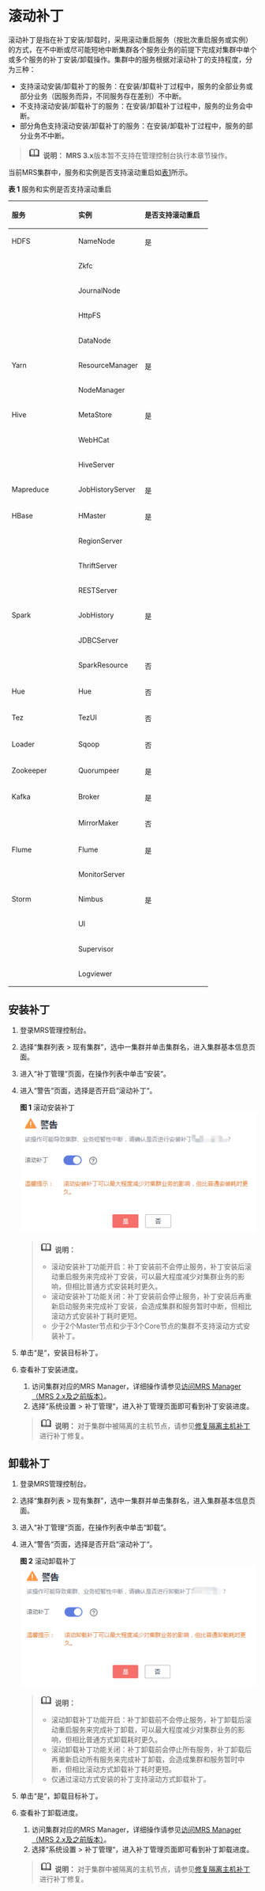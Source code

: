 # 滚动补丁<a name="mrs_01_0431"></a>

滚动补丁是指在补丁安装/卸载时，采用滚动重启服务（按批次重启服务或实例）的方式，在不中断或尽可能短地中断集群各个服务业务的前提下完成对集群中单个或多个服务的补丁安装/卸载操作。集群中的服务根据对滚动补丁的支持程度，分为三种：

-   支持滚动安装/卸载补丁的服务：在安装/卸载补丁过程中，服务的全部业务或部分业务（因服务而异，不同服务存在差别）不中断。
-   不支持滚动安装/卸载补丁的服务：在安装/卸载补丁过程中，服务的业务会中断。
-   部分角色支持滚动安装/卸载补丁的服务：在安装/卸载补丁过程中，服务的部分业务不中断。

>![](public_sys-resources/icon-note.gif) **说明：** 
>**MRS 3.x**版本暂不支持在管理控制台执行本章节操作。

当前MRS集群中，服务和实例是否支持滚动重启如[表1](#table054720341161)所示。

**表 1**  服务和实例是否支持滚动重启

<a name="table054720341161"></a>
<table><thead align="left"><tr id="row254710343617"><th class="cellrowborder" valign="top" width="33.33333333333333%" id="mcps1.2.4.1.1"><p id="p1154743412613"><a name="p1154743412613"></a><a name="p1154743412613"></a>服务</p>
</th>
<th class="cellrowborder" valign="top" width="33.33333333333333%" id="mcps1.2.4.1.2"><p id="p185471734868"><a name="p185471734868"></a><a name="p185471734868"></a>实例</p>
</th>
<th class="cellrowborder" valign="top" width="33.33333333333333%" id="mcps1.2.4.1.3"><p id="p1872382917393"><a name="p1872382917393"></a><a name="p1872382917393"></a>是否支持滚动重启</p>
</th>
</tr>
</thead>
<tbody><tr id="row1654716341963"><td class="cellrowborder" rowspan="5" valign="top" width="33.33333333333333%" headers="mcps1.2.4.1.1 "><p id="p1554713341665"><a name="p1554713341665"></a><a name="p1554713341665"></a>HDFS</p>
</td>
<td class="cellrowborder" valign="top" width="33.33333333333333%" headers="mcps1.2.4.1.2 "><p id="p1954711341668"><a name="p1954711341668"></a><a name="p1954711341668"></a>NameNode</p>
</td>
<td class="cellrowborder" rowspan="5" valign="top" width="33.33333333333333%" headers="mcps1.2.4.1.3 "><p id="p143021054112"><a name="p143021054112"></a><a name="p143021054112"></a>是</p>
</td>
</tr>
<tr id="row14291659103919"><td class="cellrowborder" valign="top" headers="mcps1.2.4.1.1 "><p id="p2249161464014"><a name="p2249161464014"></a><a name="p2249161464014"></a>Zkfc</p>
</td>
</tr>
<tr id="row1070911272409"><td class="cellrowborder" valign="top" headers="mcps1.2.4.1.1 "><p id="p270922712400"><a name="p270922712400"></a><a name="p270922712400"></a>JournalNode</p>
</td>
</tr>
<tr id="row1958602464011"><td class="cellrowborder" valign="top" headers="mcps1.2.4.1.1 "><p id="p205869246406"><a name="p205869246406"></a><a name="p205869246406"></a>HttpFS</p>
</td>
</tr>
<tr id="row185776644013"><td class="cellrowborder" valign="top" headers="mcps1.2.4.1.1 "><p id="p15771163407"><a name="p15771163407"></a><a name="p15771163407"></a>DataNode</p>
</td>
</tr>
<tr id="row155471334661"><td class="cellrowborder" rowspan="2" valign="top" width="33.33333333333333%" headers="mcps1.2.4.1.1 "><p id="p1554717341262"><a name="p1554717341262"></a><a name="p1554717341262"></a>Yarn</p>
</td>
<td class="cellrowborder" valign="top" width="33.33333333333333%" headers="mcps1.2.4.1.2 "><p id="p181101130281"><a name="p181101130281"></a><a name="p181101130281"></a>ResourceManager</p>
</td>
<td class="cellrowborder" rowspan="2" valign="top" width="33.33333333333333%" headers="mcps1.2.4.1.3 "><p id="p191971952154218"><a name="p191971952154218"></a><a name="p191971952154218"></a>是</p>
</td>
</tr>
<tr id="row5824641134217"><td class="cellrowborder" valign="top" headers="mcps1.2.4.1.1 "><p id="p1582424116427"><a name="p1582424116427"></a><a name="p1582424116427"></a>NodeManager</p>
</td>
</tr>
<tr id="row754811341862"><td class="cellrowborder" rowspan="3" valign="top" width="33.33333333333333%" headers="mcps1.2.4.1.1 "><p id="p156141727986"><a name="p156141727986"></a><a name="p156141727986"></a>Hive</p>
</td>
<td class="cellrowborder" valign="top" width="33.33333333333333%" headers="mcps1.2.4.1.2 "><p id="p061118273815"><a name="p061118273815"></a><a name="p061118273815"></a>MetaStore</p>
</td>
<td class="cellrowborder" rowspan="3" valign="top" width="33.33333333333333%" headers="mcps1.2.4.1.3 "><p id="p573472211437"><a name="p573472211437"></a><a name="p573472211437"></a>是</p>
</td>
</tr>
<tr id="row15685142164319"><td class="cellrowborder" valign="top" headers="mcps1.2.4.1.1 "><p id="p66851925432"><a name="p66851925432"></a><a name="p66851925432"></a>WebHCat</p>
</td>
</tr>
<tr id="row199312513433"><td class="cellrowborder" valign="top" headers="mcps1.2.4.1.1 "><p id="p119311594310"><a name="p119311594310"></a><a name="p119311594310"></a>HiveServer</p>
</td>
</tr>
<tr id="row195487341161"><td class="cellrowborder" valign="top" width="33.33333333333333%" headers="mcps1.2.4.1.1 "><p id="p65481434865"><a name="p65481434865"></a><a name="p65481434865"></a>Mapreduce</p>
</td>
<td class="cellrowborder" valign="top" width="33.33333333333333%" headers="mcps1.2.4.1.2 "><p id="p1548143419618"><a name="p1548143419618"></a><a name="p1548143419618"></a>JobHistoryServer</p>
</td>
<td class="cellrowborder" valign="top" width="33.33333333333333%" headers="mcps1.2.4.1.3 "><p id="p5724829173914"><a name="p5724829173914"></a><a name="p5724829173914"></a>是</p>
</td>
</tr>
<tr id="row33934131017"><td class="cellrowborder" rowspan="4" valign="top" width="33.33333333333333%" headers="mcps1.2.4.1.1 "><p id="p6417431019"><a name="p6417431019"></a><a name="p6417431019"></a>HBase</p>
</td>
<td class="cellrowborder" valign="top" width="33.33333333333333%" headers="mcps1.2.4.1.2 "><p id="p84112413103"><a name="p84112413103"></a><a name="p84112413103"></a>HMaster</p>
</td>
<td class="cellrowborder" rowspan="4" valign="top" width="33.33333333333333%" headers="mcps1.2.4.1.3 "><p id="p974311144449"><a name="p974311144449"></a><a name="p974311144449"></a>是</p>
</td>
</tr>
<tr id="row1179414611437"><td class="cellrowborder" valign="top" headers="mcps1.2.4.1.1 "><p id="p2794146204316"><a name="p2794146204316"></a><a name="p2794146204316"></a>RegionServer</p>
</td>
</tr>
<tr id="row17566174414318"><td class="cellrowborder" valign="top" headers="mcps1.2.4.1.1 "><p id="p7566194411437"><a name="p7566194411437"></a><a name="p7566194411437"></a>ThriftServer</p>
</td>
</tr>
<tr id="row73132421434"><td class="cellrowborder" valign="top" headers="mcps1.2.4.1.1 "><p id="p10313124244311"><a name="p10313124244311"></a><a name="p10313124244311"></a>RESTServer</p>
</td>
</tr>
<tr id="row145652086106"><td class="cellrowborder" rowspan="3" valign="top" width="33.33333333333333%" headers="mcps1.2.4.1.1 "><p id="p2056520821011"><a name="p2056520821011"></a><a name="p2056520821011"></a>Spark</p>
</td>
<td class="cellrowborder" valign="top" width="33.33333333333333%" headers="mcps1.2.4.1.2 "><p id="p15655820106"><a name="p15655820106"></a><a name="p15655820106"></a>JobHistory</p>
</td>
<td class="cellrowborder" rowspan="2" valign="top" width="33.33333333333333%" headers="mcps1.2.4.1.3 "><p id="p9445143974417"><a name="p9445143974417"></a><a name="p9445143974417"></a>是</p>
</td>
</tr>
<tr id="row85710234447"><td class="cellrowborder" valign="top" headers="mcps1.2.4.1.1 "><p id="p35912235440"><a name="p35912235440"></a><a name="p35912235440"></a>JDBCServer</p>
</td>
</tr>
<tr id="row12947172010443"><td class="cellrowborder" valign="top" headers="mcps1.2.4.1.1 "><p id="p109471201446"><a name="p109471201446"></a><a name="p109471201446"></a>SparkResource</p>
</td>
<td class="cellrowborder" valign="top" headers="mcps1.2.4.1.2 "><p id="p19470201449"><a name="p19470201449"></a><a name="p19470201449"></a>否</p>
</td>
</tr>
<tr id="row112153423415"><td class="cellrowborder" valign="top" width="33.33333333333333%" headers="mcps1.2.4.1.1 "><p id="p951410502419"><a name="p951410502419"></a><a name="p951410502419"></a>Hue</p>
</td>
<td class="cellrowborder" valign="top" width="33.33333333333333%" headers="mcps1.2.4.1.2 "><p id="p175177505417"><a name="p175177505417"></a><a name="p175177505417"></a>Hue</p>
</td>
<td class="cellrowborder" valign="top" width="33.33333333333333%" headers="mcps1.2.4.1.3 "><p id="p1221524214116"><a name="p1221524214116"></a><a name="p1221524214116"></a>否</p>
</td>
</tr>
<tr id="row42663354620"><td class="cellrowborder" valign="top" width="33.33333333333333%" headers="mcps1.2.4.1.1 "><p id="p82713315461"><a name="p82713315461"></a><a name="p82713315461"></a>Tez</p>
</td>
<td class="cellrowborder" valign="top" width="33.33333333333333%" headers="mcps1.2.4.1.2 "><p id="p1827133144613"><a name="p1827133144613"></a><a name="p1827133144613"></a>TezUI</p>
</td>
<td class="cellrowborder" valign="top" width="33.33333333333333%" headers="mcps1.2.4.1.3 "><p id="p102753318469"><a name="p102753318469"></a><a name="p102753318469"></a>否</p>
</td>
</tr>
<tr id="row51061153174119"><td class="cellrowborder" valign="top" width="33.33333333333333%" headers="mcps1.2.4.1.1 "><p id="p17962115914112"><a name="p17962115914112"></a><a name="p17962115914112"></a>Loader</p>
</td>
<td class="cellrowborder" valign="top" width="33.33333333333333%" headers="mcps1.2.4.1.2 "><p id="p1496355954116"><a name="p1496355954116"></a><a name="p1496355954116"></a>Sqoop</p>
</td>
<td class="cellrowborder" valign="top" width="33.33333333333333%" headers="mcps1.2.4.1.3 "><p id="p1810617536419"><a name="p1810617536419"></a><a name="p1810617536419"></a>否</p>
</td>
</tr>
<tr id="row522861311019"><td class="cellrowborder" valign="top" width="33.33333333333333%" headers="mcps1.2.4.1.1 "><p id="p8228613131010"><a name="p8228613131010"></a><a name="p8228613131010"></a>Zookeeper</p>
</td>
<td class="cellrowborder" valign="top" width="33.33333333333333%" headers="mcps1.2.4.1.2 "><p id="p19228213191020"><a name="p19228213191020"></a><a name="p19228213191020"></a>Quorumpeer</p>
</td>
<td class="cellrowborder" valign="top" width="33.33333333333333%" headers="mcps1.2.4.1.3 "><p id="p57240293391"><a name="p57240293391"></a><a name="p57240293391"></a>是</p>
</td>
</tr>
<tr id="row19750194111013"><td class="cellrowborder" rowspan="2" valign="top" width="33.33333333333333%" headers="mcps1.2.4.1.1 "><p id="p145494311122"><a name="p145494311122"></a><a name="p145494311122"></a>Kafka</p>
</td>
<td class="cellrowborder" valign="top" width="33.33333333333333%" headers="mcps1.2.4.1.2 "><p id="p1475034131013"><a name="p1475034131013"></a><a name="p1475034131013"></a>Broker</p>
</td>
<td class="cellrowborder" valign="top" width="33.33333333333333%" headers="mcps1.2.4.1.3 "><p id="p572412919398"><a name="p572412919398"></a><a name="p572412919398"></a>是</p>
</td>
</tr>
<tr id="row616512616458"><td class="cellrowborder" valign="top" headers="mcps1.2.4.1.1 "><p id="p19165186184512"><a name="p19165186184512"></a><a name="p19165186184512"></a>MirrorMaker</p>
</td>
<td class="cellrowborder" valign="top" headers="mcps1.2.4.1.2 "><p id="p316518610456"><a name="p316518610456"></a><a name="p316518610456"></a>否</p>
</td>
</tr>
<tr id="row3834738121012"><td class="cellrowborder" rowspan="2" valign="top" width="33.33333333333333%" headers="mcps1.2.4.1.1 "><p id="p75454331210"><a name="p75454331210"></a><a name="p75454331210"></a>Flume</p>
</td>
<td class="cellrowborder" valign="top" width="33.33333333333333%" headers="mcps1.2.4.1.2 "><p id="p19834163811011"><a name="p19834163811011"></a><a name="p19834163811011"></a>Flume</p>
</td>
<td class="cellrowborder" rowspan="2" valign="top" width="33.33333333333333%" headers="mcps1.2.4.1.3 "><p id="p1858732810452"><a name="p1858732810452"></a><a name="p1858732810452"></a>是</p>
</td>
</tr>
<tr id="row179322024519"><td class="cellrowborder" valign="top" headers="mcps1.2.4.1.1 "><p id="p37931320144517"><a name="p37931320144517"></a><a name="p37931320144517"></a>MonitorServer</p>
</td>
</tr>
<tr id="row0423535131019"><td class="cellrowborder" rowspan="4" valign="top" width="33.33333333333333%" headers="mcps1.2.4.1.1 "><p id="p1354154310122"><a name="p1354154310122"></a><a name="p1354154310122"></a>Storm</p>
</td>
<td class="cellrowborder" valign="top" width="33.33333333333333%" headers="mcps1.2.4.1.2 "><p id="p16424193520106"><a name="p16424193520106"></a><a name="p16424193520106"></a>Nimbus</p>
</td>
<td class="cellrowborder" rowspan="4" valign="top" width="33.33333333333333%" headers="mcps1.2.4.1.3 "><p id="p69901611104619"><a name="p69901611104619"></a><a name="p69901611104619"></a>是</p>
</td>
</tr>
<tr id="row8537042154519"><td class="cellrowborder" valign="top" headers="mcps1.2.4.1.1 "><p id="p1953816425455"><a name="p1953816425455"></a><a name="p1953816425455"></a>UI</p>
</td>
</tr>
<tr id="row429754434517"><td class="cellrowborder" valign="top" headers="mcps1.2.4.1.1 "><p id="p12298244144515"><a name="p12298244144515"></a><a name="p12298244144515"></a>Supervisor</p>
</td>
</tr>
<tr id="row11276134074514"><td class="cellrowborder" valign="top" headers="mcps1.2.4.1.1 "><p id="p192761540184512"><a name="p192761540184512"></a><a name="p192761540184512"></a>Logviewer</p>
</td>
</tr>
</tbody>
</table>

## 安装补丁<a name="section10866317102910"></a>

1.  登录MRS管理控制台。
2.  选择“集群列表 \> 现有集群”，选中一集群并单击集群名，进入集群基本信息页面。
3.  进入“补丁管理“页面，在操作列表中单击“安装“。
4.  进入“警告“页面，选择是否开启“滚动补丁“。

    **图 1**  滚动安装补丁<a name="fig204051313919"></a>  
    ![](figures/滚动安装补丁.png "滚动安装补丁")

    >![](public_sys-resources/icon-note.gif) **说明：** 
    >-   滚动安装补丁功能开启：补丁安装前不会停止服务，补丁安装后滚动重启服务来完成补丁安装，可以最大程度减少对集群业务的影响，但相比普通方式安装耗时更久。
    >-   滚动安装补丁功能关闭：补丁安装前会停止服务，补丁安装后再重新启动服务来完成补丁安装，会造成集群和服务暂时中断，但相比滚动方式安装补丁耗时更短。
    >-   少于2个Master节点和少于3个Core节点的集群不支持滚动方式安装补丁。

5.  单击“是“，安装目标补丁。
6.  查看补丁安装进度。

    1.  访问集群对应的MRS Manager，详细操作请参见[访问MRS Manager（MRS 2.x及之前版本）](访问MRS-Manager（MRS-2-x及之前版本）.md)。
    2.  选择“系统设置 \> 补丁管理“，进入补丁管理页面即可看到补丁安装进度。

    >![](public_sys-resources/icon-note.gif) **说明：** 
    >对于集群中被隔离的主机节点，请参见[修复隔离主机补丁](修复隔离主机补丁.md)进行补丁修复。


## 卸载补丁<a name="section138676177298"></a>

1.  登录MRS管理控制台。
2.  选择“集群列表 \> 现有集群”，选中一集群并单击集群名，进入集群基本信息页面。
3.  进入“补丁管理“页面，在操作列表中单击“卸载“。
4.  进入“警告“页面，选择是否开启“滚动补丁“。

    **图 2**  滚动卸载补丁<a name="fig13129331184410"></a>  
    ![](figures/滚动卸载补丁.png "滚动卸载补丁")

    >![](public_sys-resources/icon-note.gif) **说明：** 
    >-   滚动卸载补丁功能开启：补丁卸载前不会停止服务，补丁卸载后滚动重启服务来完成补丁卸载，可以最大程度减少对集群业务的影响，但相比普通方式卸载耗时更久。
    >-   滚动卸载补丁功能关闭：补丁卸载前会停止所有服务，补丁卸载后再重新启动所有服务来完成补丁卸载，会造成集群和服务暂时中断，但相比滚动方式卸载补丁耗时更短。
    >-   仅通过滚动方式安装的补丁支持滚动方式卸载补丁。

5.  单击“是“，卸载目标补丁。
6.  查看补丁卸载进度。

    1.  访问集群对应的MRS Manager，详细操作请参见[访问MRS Manager（MRS 2.x及之前版本）](访问MRS-Manager（MRS-2-x及之前版本）.md)。
    2.  选择“系统设置 \> 补丁管理“，进入补丁管理页面即可看到补丁卸载进度。

    >![](public_sys-resources/icon-note.gif) **说明：** 
    >对于集群中被隔离的主机节点，请参见[修复隔离主机补丁](修复隔离主机补丁.md)进行补丁修复。



